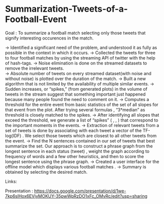 # Summarization-Tweets-of-a-Football-Event
Goal : To summarize a football match selecting only those tweets that signify interesting occurences in the match.

-> Identified a significant need of the problem, and understood it as fully as possible in the context in which it occurs. 
-> Collected the tweets for three to four football matches by using the streaming API of twitter with the help of hash-tags.
-> Noise elimination is done on the streamed datasets to remove the irrelevant tweets.	
-> Absolute number of tweets on every streamed dataset(with noise and without noise) is plotted over the duration of the match.
-> Built a new algorithm that is not limited by the availability of multiple similar events.
-> Sudden increases, or “spikes,” (from generated plots) in the volume of tweets in the stream suggest that something important just happened because many people found the need to comment on it.
-> Computes a threshold for the entire event from basic statistics of the set of all slopes for that event from the plot. After trying several formulas , “3*median” as threshold is closely matched to the spikes.
-> After identifying all slopes that exceed the threshold, we generate a list of “spikes” ( <start time> , <peak time> , <end time>) that correspond to the important moments in the events.
-> Extraction of relevant tweets from a set of tweets is done by associating with each tweet a vector of the TF-log(IDF) . We select those tweets which are closest to all other tweets from the event.
-> Find the N sentences contained in our set of tweets that best summarize the set. Our approach is to construct a phrase graph from the longest sentence in each status (tweet) , weight the graph according to frequency of words and a few other heuristics, and then to score the longest sentence using the phrase graph.
-> Created a user interface for the offline model which displays various football matches . 
-> Summary is obtained by selecting the desired match.


Links:

Presentation :  https://docs.google.com/presentation/d/1we-7kp6slHox6EVjyMOKUY-35pwWpRzDO1xFc_OMvRc/edit?usp=sharing


